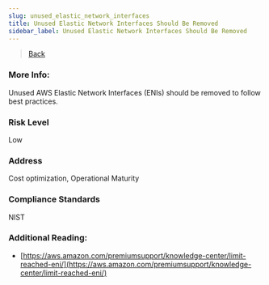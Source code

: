 ```yaml
---
slug: unused_elastic_network_interfaces
title: Unused Elastic Network Interfaces Should Be Removed
sidebar_label: Unused Elastic Network Interfaces Should Be Removed
---
```

> [Back](../../ec2monitoring)

### More Info:
Unused AWS Elastic Network Interfaces (ENIs) should be removed to follow best practices.

### Risk Level
Low

### Address
Cost optimization, Operational Maturity

### Compliance Standards
NIST

### Additional Reading:
- [https://aws.amazon.com/premiumsupport/knowledge-center/limit-reached-eni/](https://aws.amazon.com/premiumsupport/knowledge-center/limit-reached-eni/) 
